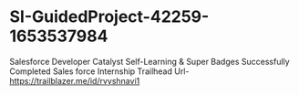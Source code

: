 # SI-GuidedProject-42259-1653537984
Salesforce Developer Catalyst Self-Learning &amp; Super Badges
Successfully Completed Sales force Internship
Trailhead Url-https://trailblazer.me/id/rvyshnavi1
